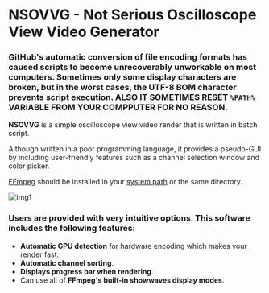 ﻿# NSOVVG - Not Serious Oscilloscope View Video Generator
 ### GitHub's automatic conversion of file encoding formats has caused scripts to become unrecoverably unworkable on most computers. Sometimes only some display characters are broken, but in the worst cases, the UTF-8 BOM character prevents script execution. ALSO IT SOMETIMES RESET `%PATH%` VARIABLE FROM YOUR COMPPUTER FOR NO REASON.
**NSOVVG** is a simple oscilloscope view video render that is written in batch script.

Although written in a poor programming language, it provides a pseudo-GUI by including user-friendly features such as a channel selection window and color picker.

[FFmpeg](https://www.ffmpeg.org/download.html) should be installed in your [system path](https://en.wikipedia.org/wiki/PATH_(variable)#DOS,_OS/2,_and_Windows) or the same directory.

![img1](https://drive.usercontent.google.com/download?id=1PTmsGMl9HqW2Bq3IwhI7EgWfsn2ubIy7&export=view&authuser=0)

### Users are provided with very intuitive options. This software includes the following features:
- **Automatic GPU detection** for hardware encoding which makes your render fast.
- **Automatic channel sorting**.
- **Displays progress bar when rendering**.
- Can use all of **FFmpeg's built-in showwaves display modes**.

